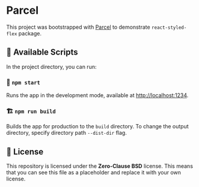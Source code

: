 # Parcel

This project was bootstrapped with [Parcel](https://v2.parceljs.org/) to demonstrate `react-styled-flex` package.

## 🧰 Available Scripts

In the project directory, you can run:

### 🏁 `npm start`

Runs the app in the development mode, available at [http://localhost:1234](http://localhost:1234).

### 🏗️ `npm run build`

Builds the app for production to the `build` directory. To change the output directory, specify directory path `--dist-dir` flag.

## 🥂 License

This repository is licensed under the **Zero-Clause BSD** license. This means that you can see this file as a placeholder and replace it with your own license.
